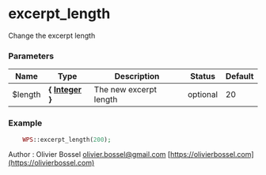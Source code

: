 # excerpt_length

Change the excerpt length



### Parameters
Name  |  Type  |  Description  |  Status  |  Default
------------  |  ------------  |  ------------  |  ------------  |  ------------
$length  |  **{ [Integer](http://php.net/manual/en/language.types.integer.php) }**  |  The new excerpt length  |  optional  |  20

### Example
```php
	WPS::excerpt_length(200);
```
Author : Olivier Bossel [olivier.bossel@gmail.com](mailto:olivier.bossel@gmail.com) [https://olivierbossel.com](https://olivierbossel.com)